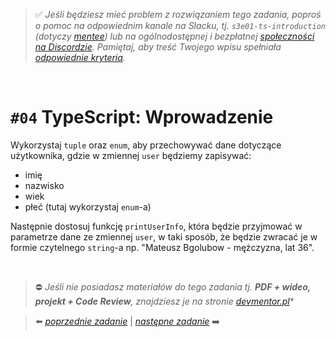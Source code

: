 > :white_check_mark: *Jeśli będziesz mieć problem z rozwiązaniem tego zadania, poproś o pomoc na odpowiednim kanale na Slacku, tj. `s3e01-ts-introduction` (dotyczy [mentee](https://devmentor.pl/mentoring-javascript/)) lub na ogólnodostępnej i bezpłatnej [społeczności na Discordzie](https://devmentor.pl/discord). Pamiętaj, aby treść Twojego wpisu spełniała [odpowiednie kryteria](https://devmentor.pl/jak-prosic-o-pomoc/).*

&nbsp;

# `#04` TypeScript: Wprowadzenie

Wykorzystaj `tuple` oraz `enum`, aby przechowywać dane dotyczące użytkownika, gdzie w zmiennej `user` będziemy zapisywać:
- imię
- nazwisko
- wiek
- płeć (tutaj wykorzystaj `enum`-a)

Następnie dostosuj funkcję `printUserInfo`, która będzie przyjmować w parametrze dane ze zmiennej `user`, w taki sposób, że będzie zwracać je w formie czytelnego `string`-a np. "Mateusz Bgolubow - mężczyzna, lat 36".
 
&nbsp;
> :no_entry: *Jeśli nie posiadasz materiałów do tego zadania tj. **PDF + wideo, projekt + Code Review**, znajdziesz je na stronie [devmentor.pl](https://devmentor.pl/workshop-ts-introduction)**

> :arrow_left: [*poprzednie zadanie*](./../03) | [*następne zadanie*](./../05) :arrow_right:
